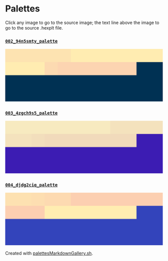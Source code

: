 # Palettes

Click any image to go to the source image; the text line above the image to go to the source .hexplt file.

### [`002_94n5smty_palette`](002_94n5smty_palette.hexplt)

[ ![002_94n5smty_palette.png](002_94n5smty_palette.png) ](002_94n5smty_palette.png)

### [`003_4zgch9s5_palette`](003_4zgch9s5_palette.hexplt)

[ ![003_4zgch9s5_palette.png](003_4zgch9s5_palette.png) ](003_4zgch9s5_palette.png)

### [`004_djdg2ciq_palette`](004_djdg2ciq_palette.hexplt)

[ ![004_djdg2ciq_palette.png](004_djdg2ciq_palette.png) ](004_djdg2ciq_palette.png)

Created with [palettesMarkdownGallery.sh](https://github.com/earthbound19/_ebDev/blob/master/scripts/imgAndVideo/palettesMarkdownGallery.sh).